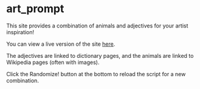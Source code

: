 # art_prompt
This site provides a combination of animals and adjectives for your artist inspiration!

You can view a live version of the site <a href="http://pokeai.net/toz/js/prompt.html">here</a>.

The adjectives are linked to dictionary pages, and the animals are linked to Wikipedia pages (often with images).

Click the Randomize! button at the bottom to reload the script for a new combination.
